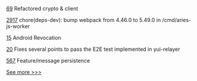 
[69](https://github.com/hyperledger/iroha-javascript/pull/69) Refactored crypto & client

[2917](https://github.com/hyperledger/aries-framework-go/pull/2917) chore(deps-dev): bump webpack from 4.46.0 to 5.49.0 in /cmd/aries-js-worker

[15](https://github.com/hyperledger/indy-sdk-react-native/pull/15) Android Revocation

[20](https://github.com/hyperledger-labs/yui-corda-ibc/pull/20) Fixes several points to pass the E2E test implemented in yui-relayer

[567](https://github.com/hyperledger-labs/business-partner-agent/pull/567) Feature/message persistence


[See more >>>](https://start-here.hyperledger.org/pull-requests)
